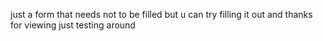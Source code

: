 just a form
that needs not to be filled 
but u can try filling it out
and thanks for viewing
just testing around
